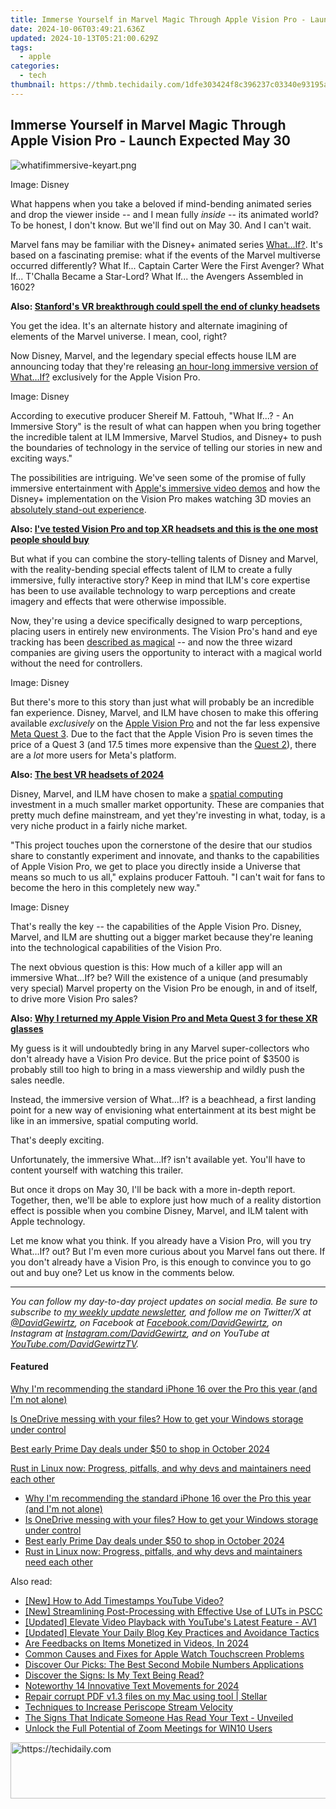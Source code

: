 ```yaml
---
title: Immerse Yourself in Marvel Magic Through Apple Vision Pro - Launch Expected May 30
date: 2024-10-06T03:49:21.636Z
updated: 2024-10-13T05:21:00.629Z
tags:
  - apple
categories:
  - tech
thumbnail: https://thmb.techidaily.com/1dfe303424f8c396237c03340e93195a76a2eb05110531a19fe5b1a551105a59.jpg
---
```


## Immerse Yourself in Marvel Magic Through Apple Vision Pro - Launch Expected May 30

![whatifimmersive-keyart.png](https://www.zdnet.com/a/img/resize/9ba2602ee5df7cfc515c74ec7b926f3f4224beab/2024/05/22/e595f306-c608-4c98-a8d8-36359aafb1cd/whatifimmersive-keyart.png?auto=webp&width=1280)

Image: Disney

What happens when you take a beloved if mind-bending animated series and drop the viewer inside -- and I mean fully _inside_ \-- its animated world? To be honest, I don't know. But we'll find out on May 30\. And I can't wait.

Marvel fans may be familiar with the Disney+ animated series [What…If?](https://disneyplus.bn5x.net/c/159047/564546/9358?&sharedid=zdnet&partnerpropertyid=1980086&u=https%3A%2F%2Fwww.disneyplus.com%2Fseries%2Fdetails%2F7672ZVj1ZxU9&subId1=zd-%5F%5FCOM%5FCLICK%5FID%5F%5F-dtp). It's based on a fascinating premise: what if the events of the Marvel multiverse occurred differently? What If... Captain Carter Were the First Avenger? What If... T'Challa Became a Star-Lord? What If... the Avengers Assembled in 1602? 

**Also: [Stanford's VR breakthrough could spell the end of clunky headsets](https://www.zdnet.com/article/stanfords-breakthrough-could-spell-the-end-for-clunky-vr-headsets-thanks-to-ai/)**

You get the idea. It's an alternate history and alternate imagining of elements of the Marvel universe. I mean, cool, right? 

Now Disney, Marvel, and the legendary special effects house ILM are announcing today that they're releasing [an hour-long immersive version of What…If?](https://www.marvel.com/whatifimmersive) exclusively for the Apple Vision Pro.

Image: Disney

According to executive producer Shereif M. Fattouh, "What If...? - An Immersive Story" is the result of what can happen when you bring together the incredible talent at ILM Immersive, Marvel Studios, and Disney+ to push the boundaries of technology in the service of telling our stories in new and exciting ways." 

The possibilities are intriguing. We've seen some of the promise of fully immersive entertainment with [Apple's immersive video demos](https://www.zdnet.com/article/i-watched-apples-newest-immersive-video-on-the-vision-pro-and-it-was-my-aha-moment/) and how the Disney+ implementation on the Vision Pro makes watching 3D movies an [absolutely stand-out experience](https://www.zdnet.com/article/i-watched-my-favorite-tv-show-on-apple-vision-pro-and-it-was-glorious-strange-and-tiring/). 

**Also: [I've tested Vision Pro and top XR headsets and this is the one most people should buy](https://www.zdnet.com/article/apple-vision-pro-buying-advice/)**

But what if you can combine the story-telling talents of Disney and Marvel, with the reality-bending special effects talent of ILM to create a fully immersive, fully interactive story? Keep in mind that ILM's core expertise has been to use available technology to warp perceptions and create imagery and effects that were otherwise impossible. 

Now, they're using a device specifically designed to warp perceptions, placing users in entirely new environments. The Vision Pro's hand and eye tracking has been [described as magical](https://www.zdnet.com/article/apples-vision-pro-a-concept-prototype-with-this-enormous-potential/) \-- and now the three wizard companies are giving users the opportunity to interact with a magical world without the need for controllers. 

Image: Disney

But there's more to this story than just what will probably be an incredible fan experience. Disney, Marvel, and ILM have chosen to make this offering available _exclusively_ on the [Apple Vision Pro](https://apple.sjv.io/c/159047/435031/7613?&sharedid=zdnet&partnerpropertyid=1980086&u=https%3A%2F%2Fwww.apple.com%2Fshop%2Fbuy-vision%2Fapple-vision-pro&subId1=zd-%5F%5FCOM%5FCLICK%5FID%5F%5F-dtp) and not the far less expensive [Meta Quest 3](https://buy.geni.us/Proxy.ashx?TSID=368250&GR%5FURL=https%3A%2F%2Fwww.amazon.com%2FMeta-Quest-128GB-Breakthrough-Reality-3%2Fdp%2FB0C8VKH1ZH%3Ftag%3Dzd-buy-button-20%26ascsubtag%3D%5F%5FCOM%5FCLICK%5FID%5F%5F%7C821af54d-c35a-4ac1-a6af-f62c8881f201%7Cdtp&dtb=1). Due to the fact that the Apple Vision Pro is seven times the price of a Quest 3 (and 17.5 times more expensive than the [Quest 2](https://buy.geni.us/Proxy.ashx?TSID=368250&GR%5FURL=https%3A%2F%2Fwww.amazon.com%2FOculus-Quest-Advanced-All-One-Virtual%2Fdp%2FB099VMT8VZ%3Ftag%3Dzd-buy-button-20%26ascsubtag%3D%5F%5FCOM%5FCLICK%5FID%5F%5F%7C821af54d-c35a-4ac1-a6af-f62c8881f201%7Cdtp&dtb=1)), there are a _lot_ more users for Meta's platform. 

**Also: [The best VR headsets of 2024](https://www.zdnet.com/article/best-vr-headset/)**

Disney, Marvel, and ILM have chosen to make a [spatial computing](https://www.zdnet.com/article/what-is-spatial-computing-and-how-does-it-work/) investment in a much smaller market opportunity. These are companies that pretty much define mainstream, and yet they're investing in what, today, is a very niche product in a fairly niche market. 

"This project touches upon the cornerstone of the desire that our studios share to constantly experiment and innovate, and thanks to the capabilities of Apple Vision Pro, we get to place you directly inside a Universe that means so much to us all," explains producer Fattouh. "I can't wait for fans to become the hero in this completely new way." 

Image: Disney

That's really the key -- the capabilities of the Apple Vision Pro. Disney, Marvel, and ILM are shutting out a bigger market because they're leaning into the technological capabilities of the Vision Pro. 

The next obvious question is this: How much of a killer app will an immersive What…If? be? Will the existence of a unique (and presumably very special) Marvel property on the Vision Pro be enough, in and of itself, to drive more Vision Pro sales? 

**Also: [Why I returned my Apple Vision Pro and Meta Quest 3 for these XR glasses](https://www.zdnet.com/article/why-i-returned-my-apple-vision-pro-and-meta-quest-3-for-these-xr-glasses/)**

My guess is it will undoubtedly bring in any Marvel super-collectors who don't already have a Vision Pro device. But the price point of $3500 is probably still too high to bring in a mass viewership and wildly push the sales needle. 

Instead, the immersive version of What…If? is a beachhead, a first landing point for a new way of envisioning what entertainment at its best might be like in an immersive, spatial computing world. 

That's deeply exciting. 

Unfortunately, the immersive What…If? isn't available yet. You'll have to content yourself with watching this trailer. 

But once it drops on May 30, I'll be back with a more in-depth report. Together, then, we'll be able to explore just how much of a reality distortion effect is possible when you combine Disney, Marvel, and ILM talent with Apple technology. 

Let me know what you think. If you already have a Vision Pro, will you try What…If? out? But I'm even more curious about you Marvel fans out there. If you don't already have a Vision Pro, is this enough to convince you to go out and buy one? Let us know in the comments below. 

---

_You can follow my day-to-day project updates on social media. Be sure to subscribe to [my weekly update newsletter](https://advancedgeekery.substack.com/), and follow me on Twitter/X at [@DavidGewirtz](https://twitter.com/davidgewirtz), on Facebook at [Facebook.com/DavidGewirtz](https://www.facebook.com/davidgewirtz), on Instagram at [Instagram.com/DavidGewirtz](https://www.instagram.com/DavidGewirtz/), and on YouTube at [YouTube.com/DavidGewirtzTV](https://www.youtube.com/user/DavidGewirtzTV)._

#### Featured

[Why I'm recommending the standard iPhone 16 over the Pro this year (and I'm not alone)](https://www.zdnet.com/article/why-im-recommending-the-standard-iphone-16-over-the-pro-this-year-and-im-not-alone/ "Why I'm recommending the standard iPhone 16 over the Pro this year (and I'm not alone)")

[Is OneDrive messing with your files? How to get your Windows storage under control](https://www.zdnet.com/article/is-onedrive-messing-with-your-files-how-to-get-your-windows-storage-under-control/ "Is OneDrive messing with your files? How to get your Windows storage under control")

[Best early Prime Day deals under $50 to shop in October 2024](https://www.zdnet.com/article/best-early-prime-day-deals-under-50/ "Best early Prime Day deals under $50 to shop in October 2024")

[Rust in Linux now: Progress, pitfalls, and why devs and maintainers need each other](https://www.zdnet.com/article/rust-in-linux-now-progress-pitfalls-and-why-devs-and-maintainers-need-each-other/ "Rust in Linux now: Progress, pitfalls, and why devs and maintainers need each other")

* [Why I'm recommending the standard iPhone 16 over the Pro this year (and I'm not alone)](https://www.zdnet.com/article/why-im-recommending-the-standard-iphone-16-over-the-pro-this-year-and-im-not-alone/ "Why I'm recommending the standard iPhone 16 over the Pro this year (and I'm not alone)")
* [Is OneDrive messing with your files? How to get your Windows storage under control](https://www.zdnet.com/article/is-onedrive-messing-with-your-files-how-to-get-your-windows-storage-under-control/ "Is OneDrive messing with your files? How to get your Windows storage under control")
* [Best early Prime Day deals under $50 to shop in October 2024](https://www.zdnet.com/article/best-early-prime-day-deals-under-50/ "Best early Prime Day deals under $50 to shop in October 2024")
* [Rust in Linux now: Progress, pitfalls, and why devs and maintainers need each other](https://www.zdnet.com/article/rust-in-linux-now-progress-pitfalls-and-why-devs-and-maintainers-need-each-other/ "Rust in Linux now: Progress, pitfalls, and why devs and maintainers need each other")

<ins class="adsbygoogle"
     style="display:block"
     data-ad-format="autorelaxed"
     data-ad-client="ca-pub-7571918770474297"
     data-ad-slot="1223367746"></ins>

<ins class="adsbygoogle"
     style="display:block"
     data-ad-client="ca-pub-7571918770474297"
     data-ad-slot="8358498916"
     data-ad-format="auto"
     data-full-width-responsive="true"></ins>

<span class="atpl-alsoreadstyle">Also read:</span>
<div><ul>
<li><a href="https://youtube-lab.techidaily.com/ow-to-add-timestamps-youtube-video/"><u>[New] How to Add Timestamps YouTube Video?</u></a></li>
<li><a href="https://some-guidance.techidaily.com/new-streamlining-post-processing-with-effective-use-of-luts-in-pscc/"><u>[New] Streamlining Post-Processing with Effective Use of LUTs in PSCC</u></a></li>
<li><a href="https://youtube-videos.techidaily.com/updated-elevate-video-playback-with-youtubes-latest-feature-av1/"><u>[Updated] Elevate Video Playback with YouTube's Latest Feature - AV1</u></a></li>
<li><a href="https://youtube-videos.techidaily.com/updated-elevate-your-daily-blog-key-practices-and-avoidance-tactics/"><u>[Updated] Elevate Your Daily Blog Key Practices and Avoidance Tactics</u></a></li>
<li><a href="https://fox-boxes.techidaily.com/are-feedbacks-on-items-monetized-in-videos-in-2024/"><u>Are Feedbacks on Items Monetized in Videos, In 2024</u></a></li>
<li><a href="https://tech-renaissance.techidaily.com/common-causes-and-fixes-for-apple-watch-touchscreen-problems/"><u>Common Causes and Fixes for Apple Watch Touchscreen Problems</u></a></li>
<li><a href="https://tech-renaissance.techidaily.com/discover-our-picks-the-best-second-mobile-numbers-applications/"><u>Discover Our Picks: The Best Second Mobile Numbers Applications</u></a></li>
<li><a href="https://tech-renaissance.techidaily.com/discover-the-signs-is-my-text-being-read/"><u>Discover the Signs: Is My Text Being Read?</u></a></li>
<li><a href="https://fox-friendly.techidaily.com/noteworthy-14-innovative-text-movements-for-2024/"><u>Noteworthy 14 Innovative Text Movements for 2024</u></a></li>
<li><a href="https://techidaily.com/repair-corrupt-pdf-v13-files-on-my-mac-using-tool-stellar-by-stellar-guide/"><u>Repair corrupt PDF v1.3 files on my Mac using tool | Stellar</u></a></li>
<li><a href="https://extra-tips.techidaily.com/techniques-to-increase-periscope-stream-velocity/"><u>Techniques to Increase Periscope Stream Velocity</u></a></li>
<li><a href="https://tech-renaissance.techidaily.com/the-signs-that-indicate-someone-has-read-your-text-unveiled/"><u>The Signs That Indicate Someone Has Read Your Text - Unveiled</u></a></li>
<li><a href="https://fox-glue.techidaily.com/unlock-the-full-potential-of-zoom-meetings-for-win10-users/"><u>Unlock the Full Potential of Zoom Meetings for WIN10 Users</u></a></li>
</ul></div>

<!-- affiliate ads begin -->
<a href="https://aligracehair.sjv.io/c/5597632/1902309/19272" target="_top" id="1902309">
  <img src="//a.impactradius-go.com/display-ad/19272-1902309" border="0" alt="https://techidaily.com" width="728" height="90"/>
</a>
<img height="0" width="0" src="https://aligracehair.sjv.io/i/5597632/1902309/19272" style="position:absolute;visibility:hidden;" border="0" />
<!-- affiliate ads end -->


